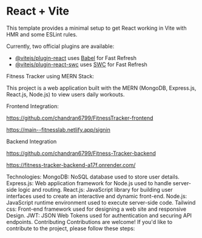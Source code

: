 # React + Vite

This template provides a minimal setup to get React working in Vite with HMR and some ESLint rules.

Currently, two official plugins are available:

- [@vitejs/plugin-react](https://github.com/vitejs/vite-plugin-react/blob/main/packages/plugin-react/README.md) uses [Babel](https://babeljs.io/) for Fast Refresh
- [@vitejs/plugin-react-swc](https://github.com/vitejs/vite-plugin-react-swc) uses [SWC](https://swc.rs/) for Fast Refresh


Fitness Tracker using MERN Stack:

This project is a web application built with the MERN (MongoDB, Express.js, React.js, Node.js) to view users daily workouts.

Frontend Integration:

https://github.com/chandran6799/FitnessTracker-frontend

https://main--fitnesslab.netlify.app/signin

Backend Integration

https://github.com/chandran6799/Fitness-Tracker-backend

https://fitness-tracker-backend-a17f.onrender.com/

Technologies:
MongoDB: NoSQL database used to store user details.
Express.js: Web application framework for Node.js used to handle server-side logic and routing.
React.js: JavaScript library for building user interfaces used to create an interactive and dynamic front-end.
Node.js: JavaScript runtime environment used to execute server-side code.
Tailwind css: Front-end framework used for designing a web site and responsive Design.
JWT: JSON Web Tokens used for authentication and securing API endpoints.
Contributing
Contributions are welcome! If you'd like to contribute to the project, please follow these steps:
